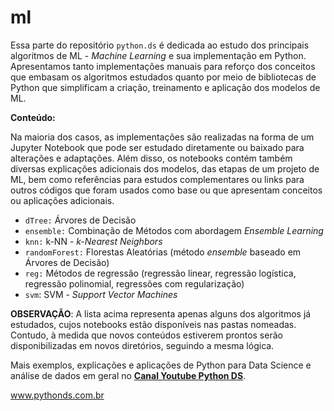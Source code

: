 # ml
Essa parte do repositório `python.ds` é dedicada ao estudo dos principais algoritmos de ML - *Machine Learning* e sua implementação em Python. Apresentamos tanto implementações manuais
para reforço dos conceitos que embasam os algoritmos estudados quanto por meio de bibliotecas de Python que simplificam a criação, treinamento e aplicação dos modelos de ML.

**Conteúdo:**

Na maioria dos casos, as implementações são realizadas na forma de um Jupyter Notebook que pode ser estudado diretamente ou baixado para alterações e adaptações. Além disso,
os notebooks contém também diversas explicações adicionais dos modelos, das etapas de um projeto de ML, bem como referências para estudos complementares ou links para 
outros códigos que foram usados como base ou que apresentam conceitos ou aplicações adicionais.

* `dTree:` Árvores de Decisão
* `ensemble:` Combinação de Métodos com abordagem *Ensemble Learning*
* `knn:` k-NN - *k-Nearest Neighbors*
* `randomForest:` Florestas Aleatórias (método *ensemble* baseado em Árvores de Decisão)
* `reg:` Métodos de regressão (regressão linear, regressão logística, regressão polinomial, regressões com regularização)
* `svm`: SVM - *Support Vector Machines*

**OBSERVAÇÃO**: A lista acima representa apenas alguns dos algoritmos já estudados, cujos notebooks estão disponíveis nas pastas nomeadas.
Contudo, à medida que novos conteúdos estiverem prontos serão disponibilizadas em novos diretórios, seguindo a mesma lógica.

Mais exemplos, explicações e aplicações de Python para Data Science e análise de dados em geral no [**Canal Youtube Python DS**]( https://www.youtube.com/channel/UCdpQJDGrM3Xj58ZFF-2UNBA?view_as=subscriber).

www.pythonds.com.br
